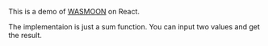   This is a demo of [WASMOON](https://www.npmjs.com/package/wasmoon) on React.

  The implementaion is just a sum function. You can input two values and get the result.